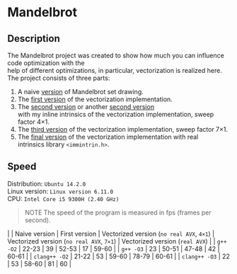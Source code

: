 # Mandelbrot

## Description

The Mandelbrot project was created to show how much you can influence code optimization with the  
help of different optimizations, in particular, vectorization is realized here.  
The project consists of three parts:  

1. A naive [version](buterbrod_spd0.cpp) of Mandelbrot set drawing.
2. The [first version](buterbrod_spd1.cpp) of the vectorization implementation.
3. The [second version](buterbrod_spd2.0.cpp) or another [second version](buterbrod_spd2myIntr.cpp)  
with my inline intrinsics of the vectorization implementation, sweep factor 4×1.
4. The [third version](buterbrod_spd2.1.cpp) of the vectorization implementation, sweep factor 7×1.
5. The [final version](buterbrod_spd2trueIntr.cpp) of the vectorization implementation with real  
intrinsics library `<immintrin.h>`.

## Speed

Distribution: `Ubuntu 14.2.0`  
Linux version: `Linux version 6.11.0`  
CPU: `Intel Core i5 9300H (2.40 GHz)`  
> NOTE
> The speed of the program is measured in fps (frames per second).

|                      | Naive version | First version | Vectorized version (`no real AVX`, `4×1`) |
 Vectorized version (`no real AVX`, `7×1`) | Vectorized version (`real AVX`) |
| `g++ -O2`     | 22-23 | 39    | 52-53 | 17 | 59-60 |
| `g++ -O3`     | 23    | 50-51 | 47-48 | 42 | 60-61 |
| `clang++ -O2` | 21-22 | 53    | 59-60 | 78-79 | 60-61 |
| `clang++ -O3` | 22    | 53    | 58-60 | 81 | 60    |
